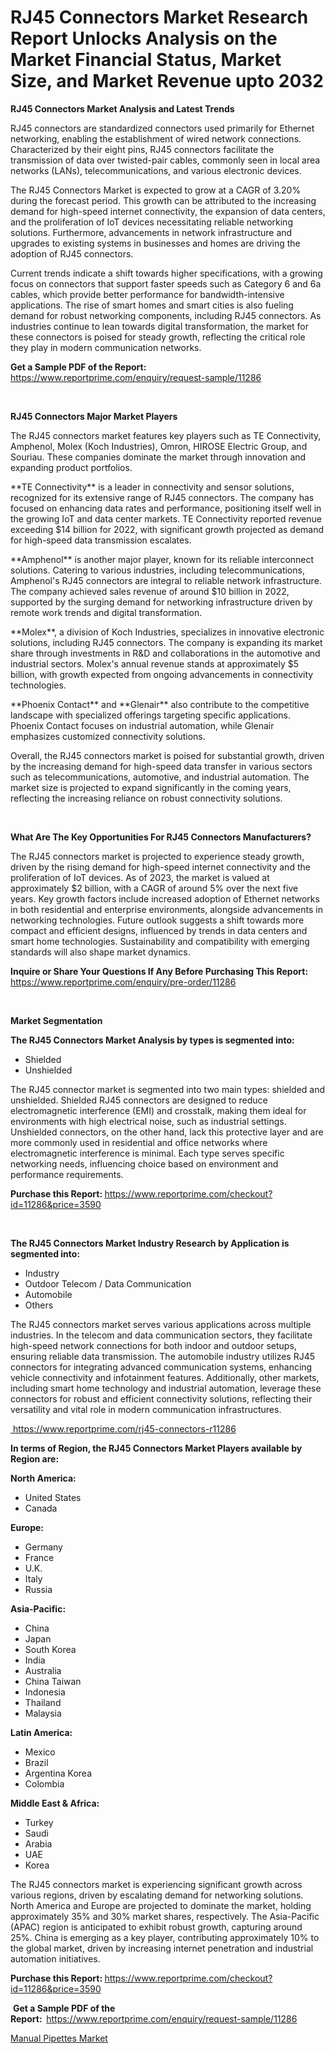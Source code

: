 <p><h1>RJ45 Connectors Market Research Report Unlocks Analysis on the Market Financial Status, Market Size, and Market Revenue upto 2032</h1></p><p><strong>RJ45 Connectors Market Analysis and Latest Trends</strong></p>
<p><p>RJ45 connectors are standardized connectors used primarily for Ethernet networking, enabling the establishment of wired network connections. Characterized by their eight pins, RJ45 connectors facilitate the transmission of data over twisted-pair cables, commonly seen in local area networks (LANs), telecommunications, and various electronic devices.</p><p>The RJ45 Connectors Market is expected to grow at a CAGR of 3.20% during the forecast period. This growth can be attributed to the increasing demand for high-speed internet connectivity, the expansion of data centers, and the proliferation of IoT devices necessitating reliable networking solutions. Furthermore, advancements in network infrastructure and upgrades to existing systems in businesses and homes are driving the adoption of RJ45 connectors. </p><p>Current trends indicate a shift towards higher specifications, with a growing focus on connectors that support faster speeds such as Category 6 and 6a cables, which provide better performance for bandwidth-intensive applications. The rise of smart homes and smart cities is also fueling demand for robust networking components, including RJ45 connectors. As industries continue to lean towards digital transformation, the market for these connectors is poised for steady growth, reflecting the critical role they play in modern communication networks.</p></p>
<p><strong>Get a Sample PDF of the Report:&nbsp;</strong> <a href="https://www.reportprime.com/enquiry/request-sample/11286?utm_campaign=3057&utm_medium=2&utm_source=Github&utm_content=ia&utm_term=20032025&utm_id=rj45-connectors">https://www.reportprime.com/enquiry/request-sample/11286</a></p>
<p>&nbsp;</p>
<p><strong>RJ45 Connectors Major Market Players</strong></p>
<p><p>The RJ45 connectors market features key players such as TE Connectivity, Amphenol, Molex (Koch Industries), Omron, HIROSE Electric Group, and Souriau. These companies dominate the market through innovation and expanding product portfolios.</p><p>**TE Connectivity** is a leader in connectivity and sensor solutions, recognized for its extensive range of RJ45 connectors. The company has focused on enhancing data rates and performance, positioning itself well in the growing IoT and data center markets. TE Connectivity reported revenue exceeding $14 billion for 2022, with significant growth projected as demand for high-speed data transmission escalates.</p><p>**Amphenol** is another major player, known for its reliable interconnect solutions. Catering to various industries, including telecommunications, Amphenol's RJ45 connectors are integral to reliable network infrastructure. The company achieved sales revenue of around $10 billion in 2022, supported by the surging demand for networking infrastructure driven by remote work trends and digital transformation.</p><p>**Molex**, a division of Koch Industries, specializes in innovative electronic solutions, including RJ45 connectors. The company is expanding its market share through investments in R&D and collaborations in the automotive and industrial sectors. Molex's annual revenue stands at approximately $5 billion, with growth expected from ongoing advancements in connectivity technologies.</p><p>**Phoenix Contact** and **Glenair** also contribute to the competitive landscape with specialized offerings targeting specific applications. Phoenix Contact focuses on industrial automation, while Glenair emphasizes customized connectivity solutions.</p><p>Overall, the RJ45 connectors market is poised for substantial growth, driven by the increasing demand for high-speed data transfer in various sectors such as telecommunications, automotive, and industrial automation. The market size is projected to expand significantly in the coming years, reflecting the increasing reliance on robust connectivity solutions.</p></p>
<p>&nbsp;</p>
<p><strong>What Are The Key Opportunities For RJ45 Connectors Manufacturers?</strong></p>
<p><p>The RJ45 connectors market is projected to experience steady growth, driven by the rising demand for high-speed internet connectivity and the proliferation of IoT devices. As of 2023, the market is valued at approximately $2 billion, with a CAGR of around 5% over the next five years. Key growth factors include increased adoption of Ethernet networks in both residential and enterprise environments, alongside advancements in networking technologies. Future outlook suggests a shift towards more compact and efficient designs, influenced by trends in data centers and smart home technologies. Sustainability and compatibility with emerging standards will also shape market dynamics.</p></p>
<p><strong>Inquire or Share Your Questions If Any Before Purchasing This Report:</strong> <a href="https://www.reportprime.com/enquiry/pre-order/11286?utm_campaign=3057&utm_medium=2&utm_source=Github&utm_content=ia&utm_term=20032025&utm_id=rj45-connectors">https://www.reportprime.com/enquiry/pre-order/11286</a></p>
<p>&nbsp;</p>
<p><strong>Market Segmentation</strong></p>
<p><strong>The RJ45 Connectors Market Analysis by types is segmented into:</strong></p>
<p><ul><li>Shielded</li><li>Unshielded</li></ul></p>
<p><p>The RJ45 connector market is segmented into two main types: shielded and unshielded. Shielded RJ45 connectors are designed to reduce electromagnetic interference (EMI) and crosstalk, making them ideal for environments with high electrical noise, such as industrial settings. Unshielded connectors, on the other hand, lack this protective layer and are more commonly used in residential and office networks where electromagnetic interference is minimal. Each type serves specific networking needs, influencing choice based on environment and performance requirements.</p></p>
<p><strong>Purchase this Report:&nbsp;</strong><a href="https://www.reportprime.com/checkout?id=11286&price=3590&utm_campaign=3057&utm_medium=2&utm_source=Github&utm_content=ia&utm_term=20032025&utm_id=rj45-connectors">https://www.reportprime.com/checkout?id=11286&price=3590</a></p>
<p>&nbsp;</p>
<p><strong>The RJ45 Connectors Market Industry Research by Application is segmented into:</strong></p>
<p><ul><li>Industry</li><li>Outdoor Telecom / Data Communication</li><li>Automobile</li><li>Others</li></ul></p>
<p><p>The RJ45 connectors market serves various applications across multiple industries. In the telecom and data communication sectors, they facilitate high-speed network connections for both indoor and outdoor setups, ensuring reliable data transmission. The automobile industry utilizes RJ45 connectors for integrating advanced communication systems, enhancing vehicle connectivity and infotainment features. Additionally, other markets, including smart home technology and industrial automation, leverage these connectors for robust and efficient connectivity solutions, reflecting their versatility and vital role in modern communication infrastructures.</p></p>
<p><a href="https://www.reportprime.com/rj45-connectors-r11286?utm_campaign=3057&utm_medium=2&utm_source=Github&utm_content=ia&utm_term=20032025&utm_id=rj45-connectors">&nbsp;https://www.reportprime.com/rj45-connectors-r11286</a></p>
<p><strong>In terms of Region, the RJ45 Connectors Market Players available by Region are:</strong></p>
<p>
    <p> <strong> North America: </strong>
        <ul>
            <li>United States</li>
            <li>Canada</li>
        </ul>
        </p> 
    <p> <strong> Europe: </strong>
        <ul>
            <li>Germany</li>
            <li>France</li>
            <li>U.K.</li>
            <li>Italy</li>
            <li>Russia</li>
        </ul>
        </p> 
    <p> <strong> Asia-Pacific: </strong>
        <ul>
            <li>China</li>
            <li>Japan</li>
            <li>South Korea</li>
            <li>India</li>
            <li>Australia</li>
            <li>China Taiwan</li>
            <li>Indonesia</li>
            <li>Thailand</li>
            <li>Malaysia</li>
        </ul>
        </p> 
    <p> <strong> Latin America: </strong>
        <ul>
            <li>Mexico</li>
            <li>Brazil</li>
            <li>Argentina Korea</li>
            <li>Colombia</li>
        </ul>
        </p> 
    <p> <strong> Middle East & Africa: </strong>
        <ul>
            <li>Turkey</li>
            <li>Saudi</li>
            <li>Arabia</li>
            <li>UAE</li>
            <li>Korea</li>
        </ul>
    </p>
    </p>
<p><p>The RJ45 connectors market is experiencing significant growth across various regions, driven by escalating demand for networking solutions. North America and Europe are projected to dominate the market, holding approximately 35% and 30% market shares, respectively. The Asia-Pacific (APAC) region is anticipated to exhibit robust growth, capturing around 25%. China is emerging as a key player, contributing approximately 10% to the global market, driven by increasing internet penetration and industrial automation initiatives.</p></p>
<p><strong>Purchase this Report: </strong><a href="https://www.reportprime.com/checkout?id=11286&price=3590&utm_campaign=3057&utm_medium=2&utm_source=Github&utm_content=ia&utm_term=20032025&utm_id=rj45-connectors">https://www.reportprime.com/checkout?id=11286&price=3590</a></p>
<p>&nbsp;<strong>Get a Sample PDF of the Report:&nbsp;&nbsp;</strong><a href="https://www.reportprime.com/enquiry/request-sample/11286?utm_campaign=3057&utm_medium=2&utm_source=Github&utm_content=ia&utm_term=20032025&utm_id=rj45-connectors">https://www.reportprime.com/enquiry/request-sample/11286</a></p>
<p><strong></strong></p>
<p><p><a href="https://github.com/oslieselotte2192/Market-Research-Report-List-1/blob/main/manual-pipettes-market.md?utm_campaign=3057&utm_medium=2&utm_source=Github&utm_content=ia&utm_term=20032025&utm_id=rj45-connectors">Manual Pipettes Market</a></p></p>